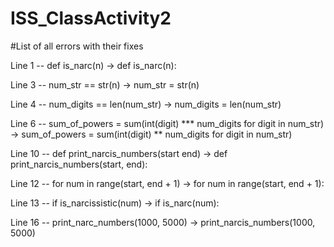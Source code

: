 # ISS_ClassActivity2
#List of all errors with their fixes

Line 1 -- def is_narc(n) -> def is_narc(n):

Line 3 -- num_str == str(n) -> num_str = str(n)

Line 4 -- num_digits == len(num_str) -> num_digits = len(num_str)

Line 6 -- sum_of_powers = sum(int(digit) *** num_digits for digit in num_str) -> sum_of_powers = sum(int(digit) ** num_digits for digit in num_str)

Line 10 -- def print_narcis_numbers(start end) -> def print_narcis_numbers(start, end):

Line 12 -- for num in range(start, end + 1)
-> for num in range(start, end + 1):

Line 13 -- if is_narcissistic(num) -> if is_narc(num):

Line 16 -- print_narc_numbers(1000, 5000) ->  print_narcis_numbers(1000, 5000) 
